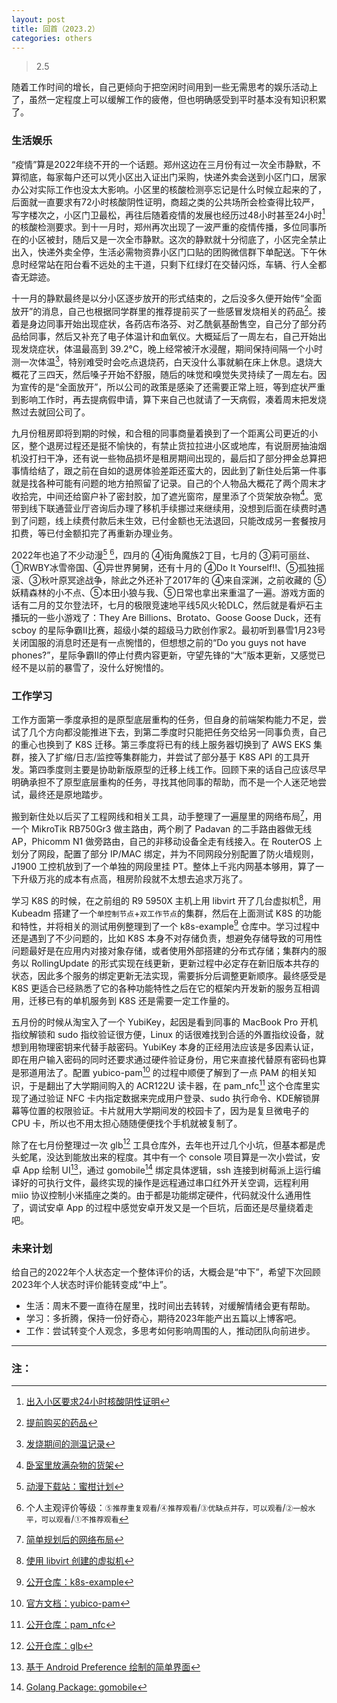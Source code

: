 ```yaml
---
layout: post
title: 回首（2023.2）
categories: others
---
```


> 2.5  

<!-- more -->

随着工作时间的增长，自己更倾向于把空闲时间用到一些无需思考的娱乐活动上了，虽然一定程度上可以缓解工作的疲倦，但也明确感受到平时基本没有知识积累了。

### 生活娱乐
“疫情”算是2022年绕不开的一个话题。郑州这边在三月份有过一次全市静默，不算彻底，每家每户还可以凭小区出入证出门采购，快递外卖会送到小区门口，居家办公对实际工作也没太大影响。小区里的核酸检测亭忘记是什么时候立起来的了，后面就一直要求有72小时核酸阴性证明，商超之类的公共场所会检查得比较严，写字楼次之，小区门卫最松，再往后随着疫情的发展也经历过48小时甚至24小时[^1]的核酸检测要求。到十一月时，郑州再次出现了一波严重的疫情传播，多位同事所在的小区被封，随后又是一次全市静默。这次的静默就十分彻底了，小区完全禁止出入，快递外卖全停，生活必需物资靠小区门口贴的团购微信群下单配送。下午休息时经常站在阳台看不远处的主干道，只剩下红绿灯在交替闪烁，车辆、行人全都杳无踪迹。

十一月的静默最终是以分小区逐步放开的形式结束的，之后没多久便开始传“全面放开”的消息，自己也根据同学群里的推荐提前买了一些感冒发烧相关的药品[^2]。接着是身边同事开始出现症状，各药店布洛芬、对乙酰氨基酚售空，自己分了部分药品给同事，然后又补充了电子体温计和血氧仪。大概延后了一周左右，自己开始出现发烧症状，体温最高到 39.2°C，晚上经常被汗水浸醒，期间保持间隔一个小时测一次体温[^3]，特别难受时会吃点退烧药，白天没什么事就躺在床上休息。退烧大概花了三四天，然后嗓子开始不舒服，随后的味觉和嗅觉失灵持续了一周左右。因为宣传的是“全面放开”，所以公司的政策是感染了还需要正常上班，等到症状严重到影响工作时，再去提病假申请，算下来自己也就请了一天病假，凑着周末把发烧熬过去就回公司了。

九月份租房即将到期的时候，和合租的同事商量着换到了一个距离公司更近的小区，整个退房过程还是挺不愉快的，有禁止货拉拉进小区或地库，有说厨房抽油烟机没打扫干净，还有说一些物品损坏是租房期间出现的，最后扣了部分押金总算把事情给结了，跟之前在自如的退房体验差距还蛮大的，因此到了新住处后第一件事就是找各种可能有问题的地方拍照留了记录。自己的个人物品大概花了两个周末才收拾完，中间还给窗户补了密封胶，加了遮光窗帘，屋里添了个货架放杂物[^4]。宽带到线下联通营业厅咨询后办理了移机手续挪过来继续用，没想到后面在续费时遇到了问题，线上续费付款后未生效，已付金额也无法退回，只能改成另一套餐按月扣费，等已付金额扣完了再重新办理业务。

2022年也追了不少动漫[^5] [^6]，四月的 ④街角魔族2丁目，七月的 ③莉可丽丝、①RWBY冰雪帝国、④异世界舅舅，还有十月的 ④Do It Yourself!!、⑤孤独摇滚、③秋叶原冥途战争，除此之外还补了2017年的 ④来自深渊，之前收藏的 ⑤妖精森林的小不点、⑤本田小狼与我、⑤日常也拿出来重温了一遍。游戏方面的话有二月的艾尔登法环，七月的极限竞速地平线5风火轮DLC，然后就是看炉石主播玩的一些小游戏了：They Are Billions、Brotato、Goose Goose Duck，还有 scboy 的星际争霸II比赛，超级小桀的超级马力欧创作家2。最初听到暴雪1月23号关闭国服的消息时还是有一点惋惜的，但想想之前的“Do you guys not have phones?”，星际争霸II的停止付费内容更新，守望先锋的“大”版本更新，又感觉已经不是以前的暴雪了，没什么好惋惜的。

### 工作学习
工作方面第一季度承担的是原型底层重构的任务，但自身的前端架构能力不足，尝试了几个方向都没能推进下去，到第二季度时只能把任务交给另一同事负责，自己的重心也换到了 K8S 迁移。第三季度将已有的线上服务器切换到了 AWS EKS 集群，接入了扩缩/日志/监控等集群能力，并尝试了部分基于 K8S API 的工具开发。第四季度则主要是协助新版原型的迁移上线工作。回顾下来的话自己应该尽早明确承担不了原型底层重构的任务，寻找其他同事的帮助，而不是一个人迷茫地尝试，最终还是原地踏步。

搬到新住处以后买了工程网线和相关工具，动手整理了一遍屋里的网络布局[^7]，用一个 MikroTik RB750Gr3 做主路由，两个刷了 Padavan 的二手路由器做无线 AP，Phicomm N1 做旁路由，自己的非移动设备全走有线接入。在 RouterOS 上划分了网段，配置了部分 IP/MAC 绑定，并为不同网段分别配置了防火墙规则，J1900 工控机放到了一个单独的网段里挂 PT。整体上千兆内网基本够用，算了一下升级万兆的成本有点高，租房阶段就不太想去追求万兆了。

学习 K8S 的时候，在之前组的 R9 5950X 主机上用 libvirt 开了几台虚拟机[^8]，用 Kubeadm 搭建了一个`单控制节点`+`双工作节点`的集群，然后在上面测试 K8S 的功能和特性，并将相关的测试用例整理到了一个 k8s-example[^9] 仓库中。学习过程中还是遇到了不少问题的，比如 K8S 本身不对存储负责，想避免存储导致的可用性问题最好是在应用内对接对象存储，或者使用外部搭建的分布式存储；集群内的服务以 RollingUpdate 的形式实现在线更新，更新过程中必定存在新旧版本共存的状态，因此多个服务的绑定更新无法实现，需要拆分后调整更新顺序。最终感受是 K8S 更适合已经熟悉了它的各种功能特性之后在它的框架内开发新的服务互相调用，迁移已有的单机服务到 K8S 还是需要一定工作量的。

五月份的时候从淘宝入了一个 YubiKey，起因是看到同事的 MacBook Pro 开机指纹解锁和 sudo 指纹验证很方便，Linux 的话很难找到合适的外置指纹设备，就想到用物理密钥来代替手敲密码。YubiKey 本身的正经用法应该是多因素认证，即在用户输入密码的同时还要求通过硬件验证身份，用它来直接代替原有密码也算是邪道用法了。配置 yubico-pam[^10] 的过程中顺便了解到了一点 PAM 的相关知识，于是翻出了大学期间购入的 ACR122U 读卡器，在 pam_nfc[^11] 这个仓库里实现了通过验证 NFC 卡内指定数据来完成用户登录、sudo 执行命令、KDE解锁屏幕等位置的权限验证。卡片就用大学期间发的校园卡了，因为是复旦微电子的 CPU 卡，所以也不用太担心随随便便找个手机就被复制了。

除了在七月份整理过一次 glb[^12] 工具仓库外，去年也开过几个小坑，但基本都是虎头蛇尾，没达到能放出来的程度。其中有一个 console 项目算是一次小尝试，安卓 App 绘制 UI[^13]，通过 gomobile[^14] 绑定具体逻辑，ssh 连接到树莓派上运行编译好的可执行文件，最终实现的操作是远程通过串口红外开关空调，远程利用 miio 协议控制小米插座之类的。由于都是功能绑定硬件，代码就没什么通用性了，调试安卓 App 的过程中感觉安卓开发又是一个巨坑，后面还是尽量绕着走吧。

### 未来计划
给自己的2022年个人状态定一个整体评价的话，大概会是“中下”，希望下次回顾2023年个人状态时评价能转变成“中上”。
* 生活：周末不要一直待在屋里，找时间出去转转，对缓解情绪会更有帮助。
* 学习：多折腾，保持一份好奇心，期待2023年能产出五篇以上博客吧。
* 工作：尝试转变个人观念，多思考如何影响周围的人，推动团队向前进步。

---
### 注：

[^1]: [出入小区要求24小时核酸阴性证明](/public/image/access_card.webp)  
[^2]: [提前购买的药品](/public/image/medicine.webp)  
[^3]: [发烧期间的测温记录](/public/image/body_temperature.webp)  
[^4]: [卧室里放满杂物的货架](/public/image/shelf.webp)  
[^5]: [动漫下载站：蜜柑计划](https://mikanani.me)  
[^6]: 个人主观评价等级：`⑤推荐重复观看`/`④推荐观看`/`③优缺点并存，可以观看`/`②一般水平，可以观看`/`①不推荐观看`  
[^7]: [简单规划后的网络布局](/public/image/network_topology.svg)  
[^8]: [使用 libvirt 创建的虚拟机](/public/image/virt-manager.webp)  
[^9]: [公开仓库：k8s-example](https://github.com/whoisnian/k8s-example)  
[^10]: [官方文档：yubico-pam](https://developers.yubico.com/yubico-pam/)  
[^11]: [公开仓库：pam_nfc](https://github.com/whoisnian/pam_nfc)  
[^12]: [公开仓库：glb](https://github.com/whoisnian/glb)  
[^13]: [基于 Android Preference 绘制的简单界面](/public/image/console_app.webp)  
[^14]: [Golang Package: gomobile](https://pkg.go.dev/golang.org/x/mobile/cmd/gomobile)  

